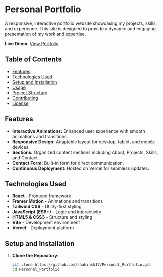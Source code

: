  # Personal Portfolio

A responsive, interactive portfolio website showcasing my projects, skills, and experience. This site is designed to provide a dynamic and engaging presentation of my work and expertise.

**Live Demo**: [View Portfolio](https://personal-portfolio-gamma-ecru.vercel.app/)

## Table of Contents
- [Features](#features)
- [Technologies Used](#technologies-used)
- [Setup and Installation](#setup-and-installation)
- [Usage](#usage)
- [Project Structure](#project-structure)
- [Contributing](#contributing)
- [License](#license)

## Features
- **Interactive Animations:** Enhanced user experience with smooth animations and transitions.
- **Responsive Design:** Adaptable layout for desktop, tablet, and mobile devices.
- **Sections:** Organized content sections including About, Projects, Skills, and Contact.
- **Contact Form:** Built-in form for direct communication.
- **Continuous Deployment:** Hosted on Vercel for seamless updates.

## Technologies Used
- **React** - Frontend framework
- **Framer Motion** - Animations and transitions
- **Tailwind CSS** - Utility-first styling
- **JavaScript (ES6+)** - Logic and interactivity
- **HTML5 & CSS3** - Structure and styling
- **Vite** - Development environment
- **Vercel** - Deployment platform

## Setup and Installation
1. **Clone the Repository:**
   ```bash
   git clone https://github.com/shahinsk17/Personal_Portfolio.git
   cd Personal_Portfolio


 
 
